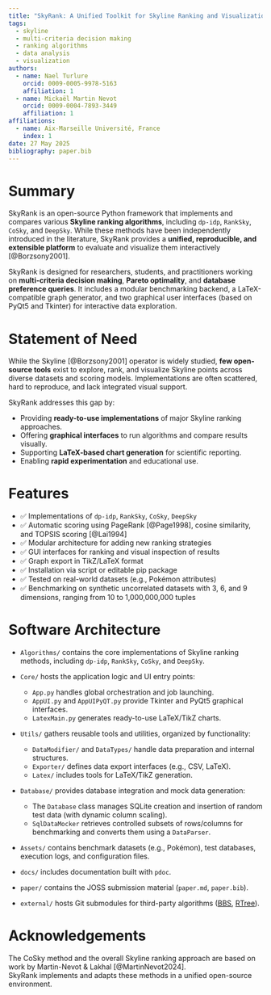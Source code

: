 ```yaml
---
title: "SkyRank: A Unified Toolkit for Skyline Ranking and Visualization"
tags:
  - skyline
  - multi-criteria decision making
  - ranking algorithms
  - data analysis
  - visualization
authors:
  - name: Nael Turlure
    orcid: 0009-0005-9978-5163
    affiliation: 1
  - name: Mickaël Martin Nevot
    orcid: 0009-0004-7893-3449
    affiliation: 1
affiliations:
  - name: Aix-Marseille Université, France
    index: 1
date: 27 May 2025
bibliography: paper.bib
---
```


# Summary

SkyRank is an open-source Python framework that implements and compares various **Skyline ranking algorithms**, including `dp-idp`, `RankSky`, `CoSky`, and `DeepSky`. While these methods have been independently introduced in the literature, SkyRank provides a **unified, reproducible, and extensible platform** to evaluate and visualize them interactively [@Borzsony2001].

SkyRank is designed for researchers, students, and practitioners working on **multi-criteria decision making**, **Pareto optimality**, and **database preference queries**. It includes a modular benchmarking backend, a LaTeX-compatible graph generator, and two graphical user interfaces (based on PyQt5 and Tkinter) for interactive data exploration.

# Statement of Need

While the Skyline [@Borzsony2001] operator is widely studied, **few open-source tools** exist to explore, rank, and visualize Skyline points across diverse datasets and scoring models. Implementations are often scattered, hard to reproduce, and lack integrated visual support.

SkyRank addresses this gap by:

- Providing **ready-to-use implementations** of major Skyline ranking approaches.
- Offering **graphical interfaces** to run algorithms and compare results visually.
- Supporting **LaTeX-based chart generation** for scientific reporting.
- Enabling **rapid experimentation** and educational use.

# Features

- ✅ Implementations of `dp-idp`, `RankSky`, `CoSky`, `DeepSky`
- ✅ Automatic scoring using PageRank [@Page1998], cosine similarity, and TOPSIS scoring [@Lai1994]
- ✅ Modular architecture for adding new ranking strategies
- ✅ GUI interfaces for ranking and visual inspection of results
- ✅ Graph export in TikZ/LaTeX format
- ✅ Installation via script or editable pip package
- ✅ Tested on real-world datasets (e.g., Pokémon attributes)
- ✅ Benchmarking on synthetic uncorrelated datasets with 3, 6, and 9 dimensions, ranging from 10 to 1,000,000,000 tuples

# Software Architecture

- `Algorithms/` contains the core implementations of Skyline ranking methods, including `dp-idp`, `RankSky`, `CoSky`, and `DeepSky`.

- `Core/` hosts the application logic and UI entry points:
  - `App.py` handles global orchestration and job launching.
  - `AppUI.py` and `AppUIPyQT.py` provide Tkinter and PyQt5 graphical interfaces.
  - `LatexMain.py` generates ready-to-use LaTeX/TikZ charts.

- `Utils/` gathers reusable tools and utilities, organized by functionality:
  - `DataModifier/` and `DataTypes/` handle data preparation and internal structures.
  - `Exporter/` defines data export interfaces (e.g., CSV, LaTeX).
  - `Latex/` includes tools for LaTeX/TikZ generation.

- `Database/` provides database integration and mock data generation:
  - The `Database` class manages SQLite creation and insertion of random test data (with dynamic column scaling).
  - `SqlDataMocker` retrieves controlled subsets of rows/columns for benchmarking and converts them using a `DataParser`.

- `Assets/` contains benchmark datasets (e.g., Pokémon), test databases, execution logs, and configuration files.

- `docs/` includes documentation built with `pdoc`.

- `paper/` contains the JOSS submission material (`paper.md`, `paper.bib`).

- `external/` hosts Git submodules for third-party algorithms ([BBS](https://github.com/Turlure-Nael-23018992/BBS-Python-3.x-), [RTree](https://github.com/Turlure-Nael-23018992/R-Tree-Python-3.x-)).

# Acknowledgements

The CoSky method and the overall Skyline ranking approach are based on work by Martin-Nevot & Lakhal [@MartinNevot2024].  
SkyRank implements and adapts these methods in a unified open-source environment.
